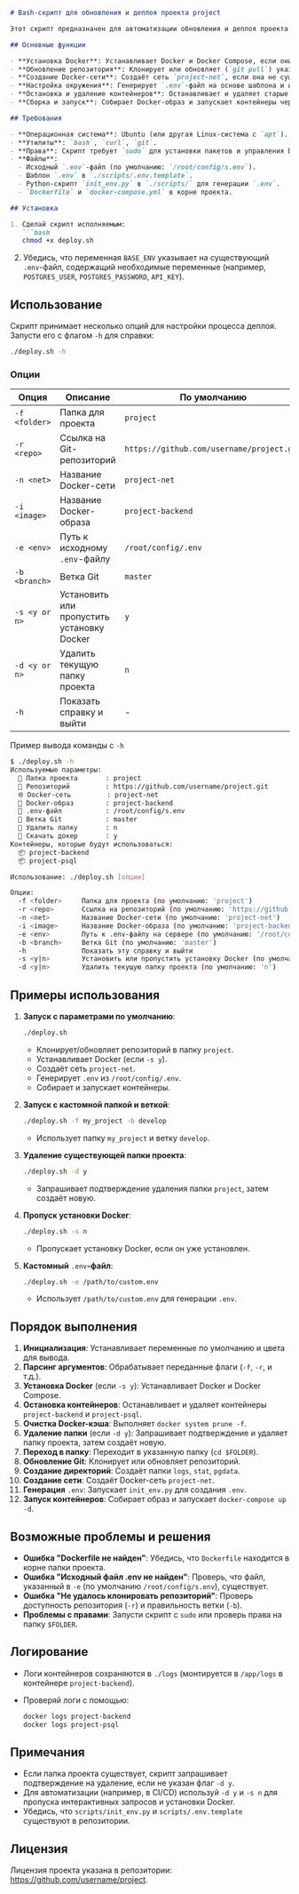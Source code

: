 ```markdown
# Bash-скрипт для обновления и деплоя проекта project

Этот скрипт предназначен для автоматизации обновления и деплоя проекта `project` из Git-репозитория, установки Docker (при необходимости), создания Docker-сети, настройки окружения и запуска контейнеров с помощью Docker Compose.

## Основные функции

- **Установка Docker**: Устанавливает Docker и Docker Compose, если они не установлены, или обновляет их.
- **Обновление репозитория**: Клонирует или обновляет (`git pull`) указанный Git-репозиторий.
- **Создание Docker-сети**: Создаёт сеть `project-net`, если она не существует.
- **Настройка окружения**: Генерирует `.env`-файл на основе шаблона и исходного файла окружения.
- **Остановка и удаление контейнеров**: Останавливает и удаляет старые контейнеры (`project-backend`, `project-psql`).
- **Сборка и запуск**: Собирает Docker-образ и запускает контейнеры через `docker-compose`.

## Требования

- **Операционная система**: Ubuntu (или другая Linux-система с `apt`).
- **Утилиты**: `bash`, `curl`, `git`.
- **Права**: Скрипт требует `sudo` для установки пакетов и управления Docker.
- **Файлы**:
  - Исходный `.env`-файл (по умолчанию: `/root/config/s.env`).
  - Шаблон `.env` в `./scripts/.env.template`.
  - Python-скрипт `init_env.py` в `./scripts/` для генерации `.env`.
  - `Dockerfile` и `docker-compose.yml` в корне проекта.

## Установка

1. Сделай скрипт исполняемым:
   ```bash
   chmod +x deploy.sh
```

2. Убедись, что переменная `BASE_ENV` указывает на существующий `.env`-файл, содержащий необходимые переменные (например, `POSTGRES_USER`, `POSTGRES_PASSWORD`, `API_KEY`).

## Использование

Скрипт принимает несколько опций для настройки процесса деплоя. Запусти его с флагом `-h` для справки:

```bash
./deploy.sh -h
```

### Опции

| Опция         | Описание | По умолчанию                              |
|---------------| --- |-------------------------------------------|
| `-f <folder>` | Папка для проекта | `project`                                 |
| `-r <repo>`   | Ссылка на Git-репозиторий | `https://github.com/username/project.git` |
| `-n <net>`    | Название Docker-сети | `project-net`                             |
| `-i <image>`  | Название Docker-образа | `project-backend`                         |
| `-e <env>`    | Путь к исходному `.env`-файлу | `/root/config/.env`                       |
| `-b <branch>` | Ветка Git | `master`                                  |
| `-s <y or n>` | Установить или пропустить установку Docker | `y`                                       |
| `-d <y or n>` | Удалить текущую папку проекта | `n`                                       |
| `-h`          | Показать справку и выйти | \-                                        |

Пример вывода команды с `-h`

```bash
$ ./deploy.sh -h
Используемые параметры:
  📁 Папка проекта       : project
  🔗 Репозиторий         : https://github.com/username/project.git
  🌐 Docker-сеть         : project-net
  🐳 Docker-образ        : project-backend
  📄 .env-файл           : /root/config/s.env
  🌿 Ветка Git           : master
  🌿 Удалить папку       : n
  🌿 Скачать докер       : y
Контейнеры, которые будут использоваться:
  📦 project-backend
  📦 project-psql

Использование: ./deploy.sh [опции]

Опции:
  -f <folder>     Папка для проекта (по умолчанию: 'project')
  -r <repo>       Ссылка на репозиторий (по умолчанию: 'https://github...')
  -n <net>        Название Docker-сети (по умолчанию: 'project-net')
  -i <image>      Название Docker-образа (по умолчанию: 'project-backend')
  -e <env>        Путь к .env-файлу на сервере (по умолчанию: '/root/config/.env')
  -b <branch>     Ветка Git (по умолчанию: 'master')
  -h              Показать эту справку и выйти
  -s <y|n>        Установить или пропустить установку Docker (по умолчанию: 'y')
  -d <y|n>        Удалить текущую папку проекта (по умолчанию: 'n')
```

## Примеры использования

1. **Запуск с параметрами по умолчанию**:

   ```bash
   ./deploy.sh
   ```

   - Клонирует/обновляет репозиторий в папку `project`.
   - Устанавливает Docker (если `-s y`).
   - Создаёт сеть `project-net`.
   - Генерирует `.env` из `/root/config/.env`.
   - Собирает и запускает контейнеры.

2. **Запуск с кастомной папкой и веткой**:

   ```bash
   ./deploy.sh -f my_project -b develop
   ```

   - Использует папку `my_project` и ветку `develop`.

3. **Удаление существующей папки проекта**:

   ```bash
   ./deploy.sh -d y
   ```

   - Запрашивает подтверждение удаления папки `project`, затем создаёт новую.

4. **Пропуск установки Docker**:

   ```bash
   ./deploy.sh -s n
   ```

   - Пропускает установку Docker, если он уже установлен.

5. **Кастомный** `.env`**-файл**:

   ```bash
   ./deploy.sh -e /path/to/custom.env
   ```

   - Использует `/path/to/custom.env` для генерации `.env`.

## Порядок выполнения

 1. **Инициализация**: Устанавливает переменные по умолчанию и цвета для вывода.
 2. **Парсинг аргументов**: Обрабатывает переданные флаги (`-f`, `-r`, и т.д.).
 3. **Установка Docker** (если `-s y`): Устанавливает Docker и Docker Compose.
 4. **Остановка контейнеров**: Останавливает и удаляет контейнеры `project-backend` и `project-psql`.
 5. **Очистка Docker-кэша**: Выполняет `docker system prune -f`.
 6. **Удаление папки** (если `-d y`): Запрашивает подтверждение и удаляет папку проекта, затем создаёт новую.
 7. **Переход в папку**: Переходит в указанную папку (`cd $FOLDER`).
 8. **Обновление Git**: Клонирует или обновляет репозиторий.
 9. **Создание директорий**: Создаёт папки `logs`, `stat`, `pgdata`.
10. **Создание сети**: Создаёт Docker-сеть `project-net`.
11. **Генерация** `.env`: Запускает `init_env.py` для создания `.env`.
12. **Запуск контейнеров**: Собирает образ и запускает `docker-compose up -d`.

## Возможные проблемы и решения

- **Ошибка "Dockerfile не найден"**: Убедись, что `Dockerfile` находится в корне папки проекта.
- **Ошибка "Исходный файл .env не найден"**: Проверь, что файл, указанный в `-e` (по умолчанию `/root/config/s.env`), существует.
- **Ошибка "Не удалось клонировать репозиторий"**: Проверь доступность репозитория (`-r`) и правильность ветки (`-b`).
- **Проблемы с правами**: Запусти скрипт с `sudo` или проверь права на папку `$FOLDER`.

## Логирование

- Логи контейнеров сохраняются в `./logs` (монтируется в `/app/logs` в контейнере `project-backend`).
- Проверяй логи с помощью:

  ```bash
  docker logs project-backend
  docker logs project-psql
  ```

## Примечания

- Если папка проекта существует, скрипт запрашивает подтверждение на удаление, если не указан флаг `-d y`.
- Для автоматизации (например, в CI/CD) используй `-d y` и `-s n` для пропуска интерактивных запросов и установки Docker.
- Убедись, что `scripts/init_env.py` и `scripts/.env.template` существуют в репозитории.

## Лицензия

Лицензия проекта указана в репозитории: https://github.com/username/project.

```
```
